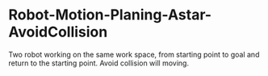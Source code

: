 # Robot-Motion-Planing-Astar-AvoidCollision
Two robot working on the same work space, from starting point to goal and return to the starting point. Avoid collision will moving.

